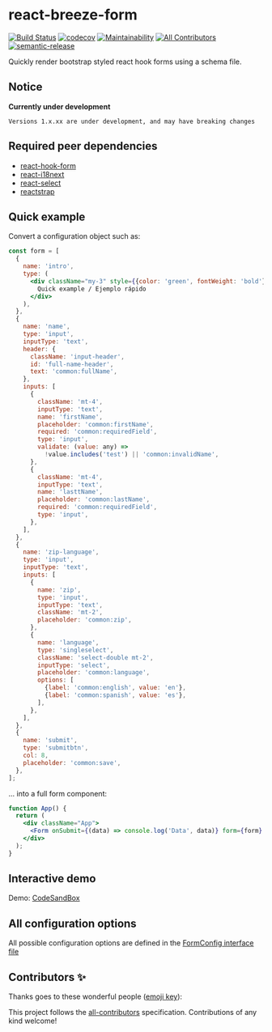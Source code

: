# react-breeze-form

[![Build Status](https://travis-ci.org/start-at-root/react-breeze-form.svg?branch=master)](https://travis-ci.org/start-at-root/react-breeze-form)
[![codecov](https://codecov.io/gh/jlison/react-breeze-form/branch/master/graph/badge.svg)](https://codecov.io/gh/jlison/react-breeze-form)
[![Maintainability](https://api.codeclimate.com/v1/badges/f9d7cae974904d3c0747/maintainability)](https://codeclimate.com/github/start-at-root/react-breeze-form/maintainability)
[![All Contributors](https://img.shields.io/badge/all_contributors-0-orange.svg?style=flat-square)](#contributors-)
[![semantic-release](https://img.shields.io/badge/%20%20%F0%9F%93%A6%F0%9F%9A%80-semantic--release-e10079.svg)](https://github.com/semantic-release/semantic-release)

Quickly render bootstrap styled react hook forms using a schema file.

## Notice

**Currently under development**

```
Versions 1.x.xx are under development, and may have breaking changes
```

## Required peer dependencies

- [react-hook-form](https://www.npmjs.com/package/react-hook-form)
- [react-i18next](https://www.npmjs.com/package/react-i18next)
- [react-select](https://www.npmjs.com/package/react-select)
- [reactstrap](https://www.npmjs.com/package/reactstrap)

## Quick example

Convert a configuration object such as:

```jsx
const form = [
  {
    name: 'intro',
    type: (
      <div className="my-3" style={{color: 'green', fontWeight: 'bold'}}>
        Quick example / Ejemplo rápido
      </div>
    ),
  },
  {
    name: 'name',
    type: 'input',
    inputType: 'text',
    header: {
      className: 'input-header',
      id: 'full-name-header',
      text: 'common:fullName',
    },
    inputs: [
      {
        className: 'mt-4',
        inputType: 'text',
        name: 'firstName',
        placeholder: 'common:firstName',
        required: 'common:requiredField',
        type: 'input',
        validate: (value: any) =>
          !value.includes('test') || 'common:invalidName',
      },
      {
        className: 'mt-4',
        inputType: 'text',
        name: 'lasttName',
        placeholder: 'common:lastName',
        required: 'common:requiredField',
        type: 'input',
      },
    ],
  },
  {
    name: 'zip-language',
    type: 'input',
    inputType: 'text',
    inputs: [
      {
        name: 'zip',
        type: 'input',
        inputType: 'text',
        className: 'mt-2',
        placeholder: 'common:zip',
      },
      {
        name: 'language',
        type: 'singleselect',
        className: 'select-double mt-2',
        inputType: 'select',
        placeholder: 'common:language',
        options: [
          {label: 'common:english', value: 'en'},
          {label: 'common:spanish', value: 'es'},
        ],
      },
    ],
  },
  {
    name: 'submit',
    type: 'submitbtn',
    col: 8,
    placeholder: 'common:save',
  },
];
```

... into a full form component:

```jsx
function App() {
  return (
    <div className="App">
      <Form onSubmit={(data) => console.log('Data', data)} form={form} />
    </div>
  );
}
```

## Interactive demo

Demo: [CodeSandBox](https://codesandbox.io/s/rbf-quick-example-qywrh)

## All configuration options

All possible configuration options are defined in the
[FormConfig interface file](https://github.com/start-at-root/react-breeze-form/blob/master/src/interfaces/FormConfig.ts#L15)

## Contributors ✨

Thanks goes to these wonderful people
([emoji key](https://allcontributors.org/docs/en/emoji-key)):

<!-- ALL-CONTRIBUTORS-LIST:START - Do not remove or modify this section -->
<!-- prettier-ignore-start -->
<!-- markdownlint-disable -->
<!-- markdownlint-enable -->
<!-- prettier-ignore-end -->

<!-- ALL-CONTRIBUTORS-LIST:END -->

This project follows the
[all-contributors](https://github.com/all-contributors/all-contributors)
specification. Contributions of any kind welcome!
